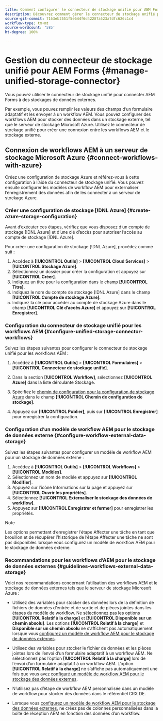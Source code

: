 ```yaml
---
title: Comment configurer le connecteur de stockage unifié pour AEM Forms ?
description: Découvrez comment gérer le connecteur de stockage unifié pour AEM Forms. Utilisez le connecteur de stockage unifié pour connecter AEM Forms à des stockages de données externes.
source-git-commit: 7163eb2551f5e644f6d42287a523a7dfc626c1c4
workflow-type: tm+mt
source-wordcount: '585'
ht-degree: 100%

---
```



# Gestion du connecteur de stockage unifié pour AEM Forms {#manage-unified-storage-connector}

Vous pouvez utiliser le connecteur de stockage unifié pour connecter AEM Forms à des stockages de données externes.

Par exemple, vous pouvez remplir les valeurs des champs d’un formulaire adaptatif et les envoyer à un workflow AEM. Vous pouvez configurer des workflows AEM pour stocker des données dans un stockage externe, tel que le serveur de stockage Microsoft Azure. Utilisez le connecteur de stockage unifié pour créer une connexion entre les workflows AEM et le stockage externe.

## Connexion de workflows AEM à un serveur de stockage Microsoft Azure {#connect-workflows-with-azure}

Créez une configuration de stockage Azure et référez-vous à cette configuration à l’aide du connecteur de stockage unifié. Vous pouvez ensuite configurer les modèles de workflow AEM pour externaliser l’enregistrement des données afin de les connecter à un serveur de stockage Azure.

### Créer une configuration de stockage [!DNL Azure] {#create-azure-storage-configuration}

Avant d’exécuter ces étapes, vérifiez que vous disposez d’un compte de stockage [!DNL Azure] et d’une clé d’accès pour autoriser l’accès au compte de stockage [!DNL Azure].

Pour créer une configuration de stockage [!DNL Azure], procédez comme suit :

1. Accédez à **[!UICONTROL Outils]** > **[!UICONTROL Cloud Services]** > **[!UICONTROL Stockage Azure]**.
1. Sélectionnez un dossier pour créer la configuration et appuyez sur **[!UICONTROL Créer]**.
1. Indiquez un titre pour la configuration dans le champ **[!UICONTROL Titre]**.
1. Indiquez le nom du compte de stockage [!DNL Azure] dans le champ **[!UICONTROL Compte de stockage Azure]**.
1. Indiquez la clé pour accéder au compte de stockage Azure dans le champ **[!UICONTROL Clé d’accès Azure]** et appuyez sur **[!UICONTROL Enregistrer]**.

### Configuration du connecteur de stockage unifié pour les workflows AEM {#configure-unified-storage-connector-workflows}

Suivez les étapes suivantes pour configurer le connecteur de stockage unifié pour les workflows AEM :

1. Accédez à **[!UICONTROL Outils]** > **[!UICONTROL Formulaires]** > **[!UICONTROL Connecteur de stockage unifié]**.

1. Dans la section **[!UICONTROL Workflow]**, sélectionnez **[!UICONTROL Azure]** dans la liste déroulante Stockage.
1. Spécifiez le [chemin de configuration pour la configuration de stockage Azure](#create-azure-storage-configuration) dans le champ **[!UICONTROL Chemin de configuration de stockage]**.
1. Appuyez sur **[!UICONTROL Publier]**, puis sur **[!UICONTROL Enregistrer]** pour enregistrer la configuration.

### Configuration d’un modèle de workflow AEM pour le stockage de données externe {#configure-workflow-external-data-storage}

Suivez les étapes suivantes pour configurer un modèle de workflow AEM pour un stockage de données externe :

1. Accédez à **[!UICONTROL Outils]** > **[!UICONTROL Workflows]** > **[!UICONTROL Modèles]**.
1. Sélectionnez un nom de modèle et appuyez sur **[!UICONTROL Modifier]**.
1. Appuyez sur l’icône Informations sur la page et appuyez sur **[!UICONTROL Ouvrir les propriétés]**.
1. Sélectionnez **[!UICONTROL Externaliser le stockage des données de workflow]**.
1. Appuyez sur **[!UICONTROL Enregistrer et fermer]** pour enregistrer les propriétés.

>[!NOTE]
>
>Les options permettant d’enregistrer l’étape Affecter une tâche en tant que brouillon et de récupérer l’historique de l’étape Affecter une tâche ne sont pas disponibles lorsque vous configurez un modèle de workflow AEM pour le stockage de données externe.

### Recommandations pour les workflows d’AEM pour le stockage de données externes {#guidelines-workflows-external-data-storage}

Voici nos recommandations concernant l’utilisation des workflows AEM et le stockage de données externes tels que le serveur de stockage Microsoft Azure :

* Utilisez des variables pour stocker des données lors de la définition de fichiers de données d’entrée et de sortie et de pièces jointes dans les étapes du modèle de workflow. Ne sélectionnez pas les options **[!UICONTROL Relatif à la charge]** et **[!UICONTROL Disponible sur un chemin absolu]**. Les options **[!UICONTROL Relatif à la charge]** et **Disponible sur un chemin absolu** ne s’affichent pas automatiquement lorsque vous [configurez un modèle de workflow AEM pour le stockage de données externes](#configure-workflow-external-data-storage).

* Utilisez des variables pour stocker le fichier de données et les pièces jointes lors de l’envoi d’un formulaire adaptatif à un workflow AEM. Ne sélectionnez pas l’option **[!UICONTROL Relatif à la charge]** lors de l’envoi d’un formulaire adaptatif à un workflow AEM. L’option **[!UICONTROL Relatif à la charge]** ne s’affiche pas automatiquement une fois que vous avez [configuré un modèle de workflow AEM pour le stockage des données externes](#configure-workflow-external-data-storage).

* N’utilisez pas d’étape de workflow AEM personnalisée dans un modèle de workflow pour stocker des données dans le référentiel CRX DE.

* Lorsque vous [configurez un modèle de workflow AEM pour le stockage des données externes](#configure-workflow-external-data-storage), ne créez pas de colonnes personnalisées dans la boîte de réception AEM en fonction des données d’un workflow.

